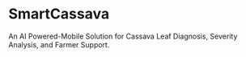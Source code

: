 # SmartCassava
An AI Powered-Mobile Solution for Cassava Leaf Diagnosis, Severity Analysis, and Farmer Support.
